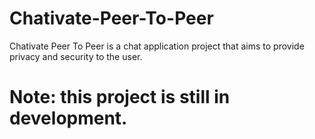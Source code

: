 # Chativate-Peer-To-Peer
Chativate Peer To Peer is a chat application project that aims to provide privacy and security to the user.

# Note: this project is still in development.
